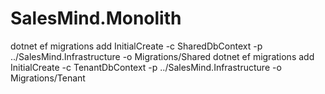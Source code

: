 # SalesMind.Monolith
dotnet ef migrations add InitialCreate -c SharedDbContext -p ../SalesMind.Infrastructure -o Migrations/Shared
dotnet ef migrations add InitialCreate -c TenantDbContext -p ../SalesMind.Infrastructure -o Migrations/Tenant